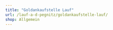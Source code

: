 ```yaml
---
title: "Goldankaufstelle Lauf"
url: /lauf-a-d-pegnitz/goldankaufstelle-lauf/
shop: Allgemein
---
```

